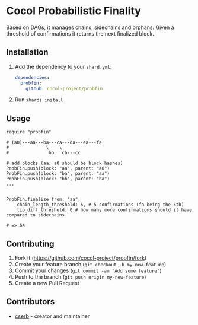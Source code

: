 # Cocol Probabilistic Finality

Based on DAGs, it manages chains, sidechains and orphans. Given a threshold of
confirmations it returns the next finalized block.

## Installation

1. Add the dependency to your `shard.yml`:

   ``` yaml
   dependencies:
     probfin:
       github: cocol-project/probfin
   ```

2. Run `shards install`

## Usage

``` crystal
require "probfin"
```

``` crystal
# (a0)---aa---ba---ca---da---ea---fa
#              \    \
#               bb   cb---cc

# add blocks (aa, a0 should be block hashes)
ProbFin.push(block: "aa", parent: "a0")
ProbFin.push(block: "ba", parent: "aa")
ProbFin.push(block: "bb", parent: "ba")
...


ProbFin.finalize from: "aa",
    chain_length_threshold: 5, # 5 confirmations (fa being the 5th) 
    tip_diff_threshold: 0 # how many more confirmations should it have compared to sidechains
    
# => ba
```

## Contributing

1. Fork it (<https://github.com/cocol-project/probfin/fork>)
2. Create your feature branch (`git checkout -b my-new-feature`)
3. Commit your changes (`git commit -am 'Add some feature'`)
4. Push to the branch (`git push origin my-new-feature`)
5. Create a new Pull Request

## Contributors

- [cserb](https://github.com/cserb) - creator and maintainer
